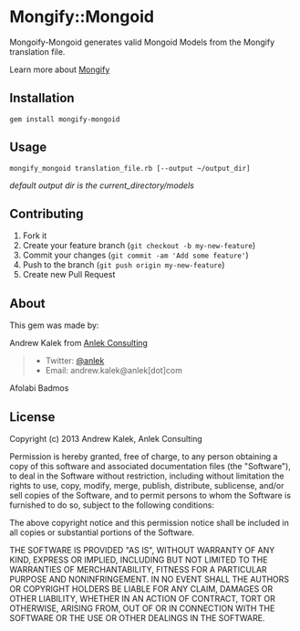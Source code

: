 # Mongify::Mongoid

Mongoify-Mongoid generates valid Mongoid Models from the Mongify translation file.

Learn more about [Mongify](http://mongify.com/)

## Installation

    gem install mongify-mongoid

## Usage

    mongify_mongoid translation_file.rb [--output ~/output_dir]

  *default output dir is the current_directory/models*

## Contributing

1. Fork it
2. Create your feature branch (`git checkout -b my-new-feature`)
3. Commit your changes (`git commit -am 'Add some feature'`)
4. Push to the branch (`git push origin my-new-feature`)
5. Create new Pull Request

## About

This gem was made by: 

Andrew Kalek from [Anlek Consulting](http://anlek.com)

> - Twitter: [@anlek](http://www.twitter.com/anlek)
> - Email: andrew.kalek@anlek[dot]com

Afolabi Badmos

## License

Copyright (c) 2013 Andrew Kalek, Anlek Consulting

Permission is hereby granted, free of charge, to any person obtaining
a copy of this software and associated documentation files (the
"Software"), to deal in the Software without restriction, including
without limitation the rights to use, copy, modify, merge, publish,
distribute, sublicense, and/or sell copies of the Software, and to
permit persons to whom the Software is furnished to do so, subject to
the following conditions:

The above copyright notice and this permission notice shall be
included in all copies or substantial portions of the Software.

THE SOFTWARE IS PROVIDED "AS IS", WITHOUT WARRANTY OF ANY KIND,
EXPRESS OR IMPLIED, INCLUDING BUT NOT LIMITED TO THE WARRANTIES OF
MERCHANTABILITY, FITNESS FOR A PARTICULAR PURPOSE AND
NONINFRINGEMENT. IN NO EVENT SHALL THE AUTHORS OR COPYRIGHT HOLDERS BE
LIABLE FOR ANY CLAIM, DAMAGES OR OTHER LIABILITY, WHETHER IN AN ACTION
OF CONTRACT, TORT OR OTHERWISE, ARISING FROM, OUT OF OR IN CONNECTION
WITH THE SOFTWARE OR THE USE OR OTHER DEALINGS IN THE SOFTWARE.